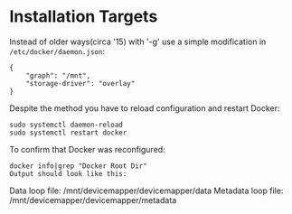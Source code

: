 # Installation Targets


Instead of older ways(circa '15) with '-g' use a simple modification in `/etc/docker/daemon.json`:
```
{
    "graph": "/mnt",
    "storage-driver": "overlay"
}
```
Despite the method you have to reload configuration and restart Docker:

```
sudo systemctl daemon-reload
sudo systemctl restart docker
```

To confirm that Docker was reconfigured:
```
docker info|grep "Docker Root Dir"
Output should look like this:
```

Data loop file: /mnt/devicemapper/devicemapper/data
Metadata loop file: /mnt/devicemapper/devicemapper/metadata


